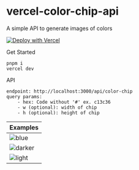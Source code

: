 # vercel-color-chip-api
A simple API to generate images of colors

[![Deploy with Vercel](https://vercel.com/button)](https://vercel.com/new/clone?repository-url=https://github.com/clintonhalpin/vercel-color-chip-api.git)

Get Started
```
pnpm i
vercel dev
```

API
```
endpoint: http://localhost:3000/api/color-chip
query params:
    - hex: Code without '#' ex. c13c36
    - w (optional): width of chip
    - h (optional): height of chip
```

| Examples |
| -------- |
| ![blue](https://vercel-color-chip-api.vercel.app/api/color-chip?hex=0b2942&w=200&h=6) |
| ![darker](https://vercel-color-chip-api.vercel.app/api/color-chip?hex=4493f8&w=200&h=6) |
| ![light](https://vercel-color-chip-api.vercel.app/api/color-chip?hex=a2bffc&w=200&h=6) |

